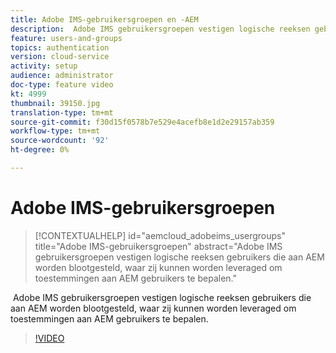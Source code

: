 ```yaml
---
title: Adobe IMS-gebruikersgroepen en -AEM
description:  Adobe IMS gebruikersgroepen vestigen logische reeksen gebruikers die aan AEM worden blootgesteld, waar zij kunnen worden leveraged om toestemmingen aan AEM gebruikers te bepalen.
feature: users-and-groups
topics: authentication
version: cloud-service
activity: setup
audience: administrator
doc-type: feature video
kt: 4999
thumbnail: 39150.jpg
translation-type: tm+mt
source-git-commit: f30d15f0578b7e529e4acefb8e1d2e29157ab359
workflow-type: tm+mt
source-wordcount: '92'
ht-degree: 0%

---
```



# Adobe IMS-gebruikersgroepen

>[!CONTEXTUALHELP]
>id="aemcloud_adobeims_usergroups"
>title="Adobe IMS-gebruikersgroepen"
>abstract="Adobe IMS gebruikersgroepen vestigen logische reeksen gebruikers die aan AEM worden blootgesteld, waar zij kunnen worden leveraged om toestemmingen aan AEM gebruikers te bepalen."

 Adobe IMS gebruikersgroepen vestigen logische reeksen gebruikers die aan AEM worden blootgesteld, waar zij kunnen worden leveraged om toestemmingen aan AEM gebruikers te bepalen.

>[!VIDEO](https://video.tv.adobe.com/v/39150/?quality=12&learn=on)
